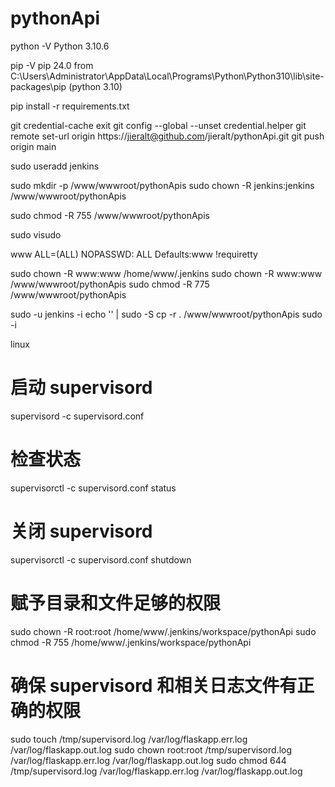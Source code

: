 # pythonApi

python -V
Python 3.10.6

pip -V
pip 24.0 from C:\Users\Administrator\AppData\Local\Programs\Python\Python310\lib\site-packages\pip (python 3.10)


pip install -r requirements.txt


git credential-cache exit
git config --global --unset credential.helper
git remote set-url origin https://jieralt@github.com/jieralt/pythonApi.git
git push origin main




sudo useradd jenkins
<!-- sudo passwd jenkins -->
sudo mkdir -p /www/wwwroot/pythonApis
sudo chown -R jenkins:jenkins /www/wwwroot/pythonApis

sudo chmod -R 755 /www/wwwroot/pythonApis

sudo visudo
<!-- add -->
www ALL=(ALL) NOPASSWD: ALL
Defaults:www !requiretty

sudo chown -R www:www /home/www/.jenkins
sudo chown -R www:www /www/wwwroot/pythonApis
sudo chmod -R 775 /www/wwwroot/pythonApis

sudo -u jenkins -i
echo '' | sudo -S cp -r . /www/wwwroot/pythonApis
sudo -i


linux
# 启动 supervisord
supervisord -c supervisord.conf

# 检查状态
supervisorctl -c supervisord.conf status

# 关闭 supervisord
supervisorctl -c supervisord.conf shutdown


# 赋予目录和文件足够的权限
sudo chown -R root:root /home/www/.jenkins/workspace/pythonApi
sudo chmod -R 755 /home/www/.jenkins/workspace/pythonApi

# 确保 supervisord 和相关日志文件有正确的权限
sudo touch /tmp/supervisord.log /var/log/flaskapp.err.log /var/log/flaskapp.out.log
sudo chown root:root /tmp/supervisord.log /var/log/flaskapp.err.log /var/log/flaskapp.out.log
sudo chmod 644 /tmp/supervisord.log /var/log/flaskapp.err.log /var/log/flaskapp.out.log
